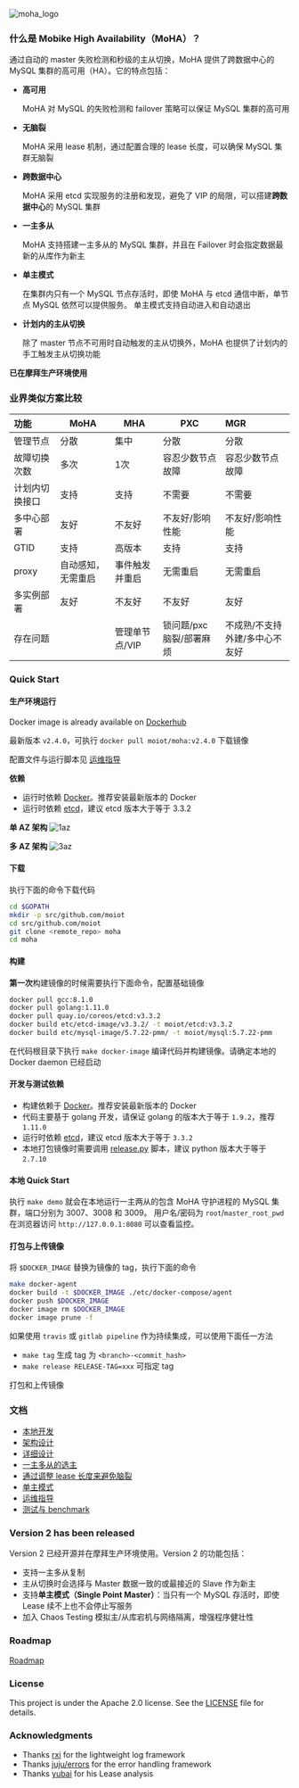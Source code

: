 ![moha_logo](moha_logo.png)

### 什么是 Mobike High Availability（MoHA）？

通过自动的 master 失败检测和秒级的主从切换，MoHA 提供了跨数据中心的 MySQL 集群的高可用（HA）。它的特点包括：


- __高可用__

    MoHA 对 MySQL 的失败检测和 failover 策略可以保证 MySQL 集群的高可用
    
- __无脑裂__

    MoHA 采用 lease 机制，通过配置合理的 lease 长度，可以确保 MySQL 集群无脑裂
    
- __跨数据中心__

    MoHA 采用 etcd 实现服务的注册和发现，避免了 VIP 的局限，可以搭建**跨数据中心**的 MySQL 集群         
 
- __一主多从__

    MoHA 支持搭建一主多从的 MySQL 集群，并且在 Failover 时会指定数据最新的从库作为新主
  
- __单主模式__ 

    在集群内只有一个 MySQL 节点存活时，即使 MoHA 与 etcd 通信中断，单节点 MySQL 依然可以提供服务。
    单主模式支持自动进入和自动退出 
     
- __计划内的主从切换__

    除了 master 节点不可用时自动触发的主从切换外，MoHA 也提供了计划内的手工触发主从切换功能  

__已在摩拜生产环境使用__

### 业界类似方案比较

|功能 |MoHA|	MHA|PXC|MGR|
|:-------|--------     |--------     |--------     |:--------     |
|管理节点|分散|集中|分散|分散|
|故障切换次数|多次|1次|容忍少数节点故障|容忍少数节点故障|
|计划内切换接口|支持|支持|不需要|不需要|
|多中心部署|友好|不友好|不友好/影响性能|不友好/影响性能|
|GTID|支持|高版本|支持|支持|
|proxy|自动感知，无需重启|事件触发并重启|无需重启|无需重启|
|多实例部署|友好|不友好|不友好|友好|
|存在问题| |管理单节点/VIP|锁问题/pxc脑裂/部署麻烦|不成熟/不支持外建/多中心不友好|


### Quick Start


#### 生产环境运行
Docker image is already available on [Dockerhub](https://cloud.docker.com/u/moiot/repository/docker/moiot/moha)

最新版本 `v2.4.0`，可执行 `docker pull moiot/moha:v2.4.0` 下载镜像
 
配置文件与运行脚本见 [运维指导](docs/operation.md)

**依赖**
- 运行时依赖 [Docker](https://www.docker.com/)。推荐安装最新版本的 Docker
- 运行时依赖 [etcd](https://coreos.com/etcd/)，建议 etcd 版本大于等于 3.3.2 

**单 AZ 架构**
![1az](docs/1az.png)


**多 AZ 架构**
![3az](docs/3az.png)

#### 下载
执行下面的命令下载代码
```bash
cd $GOPATH
mkdir -p src/github.com/moiot
cd src/github.com/moiot
git clone <remote_repo> moha
cd moha
```

#### 构建

**第一次**构建镜像的时候需要执行下面命令，配置基础镜像
```bash
docker pull gcc:8.1.0
docker pull golang:1.11.0
docker pull quay.io/coreos/etcd:v3.3.2
docker build etc/etcd-image/v3.3.2/ -t moiot/etcd:v3.3.2
docker build etc/mysql-image/5.7.22-pmm/ -t moiot/mysql:5.7.22-pmm
```

在代码根目录下执行
```make docker-image```
编译代码并构建镜像。请确定本地的 Docker daemon 已经启动

#### 开发与测试依赖
- 构建依赖于 [Docker](https://www.docker.com/)。推荐安装最新版本的 Docker
- 代码主要基于 golang 开发，请保证 golang 的版本大于等于 `1.9.2`，推荐 `1.11.0`
- 运行时依赖 [etcd](https://coreos.com/etcd/)，建议 etcd 版本大于等于 `3.3.2`
- 本地打包镜像时需要调用 [release.py](release.py) 脚本，建议 python 版本大于等于 `2.7.10`   

#### 本地 Quick Start
执行 `make demo` 就会在本地运行一主两从的包含 MoHA 守护进程的 MySQL 集群，端口分别为 3007、3008 和 3009。
用户名/密码为 `root`/`master_root_pwd`
在浏览器访问 `http://127.0.0.1:8080` 可以查看监控。

#### 打包与上传镜像
将 `$DOCKER_IMAGE` 替换为镜像的 tag，执行下面的命令
```bash
make docker-agent
docker build -t $DOCKER_IMAGE ./etc/docker-compose/agent
docker push $DOCKER_IMAGE
docker image rm $DOCKER_IMAGE
docker image prune -f
```

如果使用 `travis` 或 `gitlab pipeline` 作为持续集成，可以使用下面任一方法
- `make tag` 生成 tag 为 `<branch>-<commit_hash>` 
- `make release RELEASE-TAG=xxx` 可指定 tag 

打包和上传镜像


### 文档
- [本地开发](docs/local.md)
- [架构设计](docs/design.md)
- [详细设计](docs/detail.md)
- [一主多从的选主](docs/multi_slaves.md)
- [通过调整 lease 长度来避免脑裂](docs/lease.md)
- [单主模式](docs/spm.md)
- [运维指导](docs/operation.md)
- [测试与 benchmark](docs/benchmark.md)


### Version 2 has been released
Version 2 已经开源并在摩拜生产环境使用。Version 2 的功能包括：
- 支持一主多从复制
- 主从切换时会选择与 Master 数据一致的或最接近的 Slave 作为新主
- 支持**单主模式（Single Point Master）**：当只有一个 MySQL 存活时，即使 Lease 续不上也不会停止写服务
- 加入 Chaos Testing 模拟主/从库宕机与网络隔离，增强程序健壮性



### Roadmap
[Roadmap](docs/roadmap.md)

### License
This project is under the Apache 2.0 license. See the [LICENSE](LICENSE) file for details.

### Acknowledgments
* Thanks [rxi](https://github.com/rxi) for the lightweight log framework
* Thanks [juju/errors](https://github.com/juju/errors) for the error handling framework
* Thanks [yubai](http://oceanbase.org.cn/?p=41) for his Lease analysis
